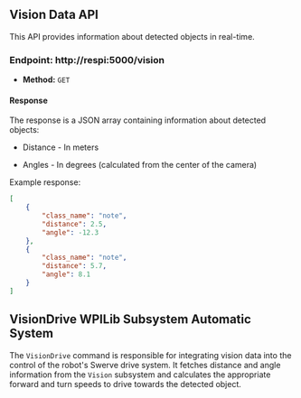 ## Vision Data API

This API provides information about detected objects in real-time.

### Endpoint: http://respi:5000/vision

- **Method:** `GET`

#### Response

The response is a JSON array containing information about detected objects:

* Distance - In meters

* Angles - In degrees (calculated from the center of the camera)

Example response:

```json
[
    {
        "class_name": "note",
        "distance": 2.5,
        "angle": -12.3
    },
    {
        "class_name": "note",
        "distance": 5.7,
        "angle": 8.1
    }
]
```
## VisionDrive WPILib Subsystem Automatic System

The `VisionDrive` command is responsible for integrating vision data into the control of the robot's Swerve drive system. It fetches distance and angle information from the `Vision` subsystem and calculates the appropriate forward and turn speeds to drive towards the detected object.
